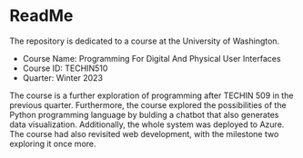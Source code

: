 # ReadMe
The repository is dedicated to a course at the University of Washington.
* Course Name: Programming For Digital And Physical User Interfaces
* Course ID: TECHIN510
* Quarter: Winter 2023

The course is a further exploration of programming after TECHIN 509 in the previous quarter. Furthermore, the course explored the possibilities of the Python programming language by bulding a chatbot that also generates data visualization. Additionally, the whole system was deployed to Azure. The course had also revisited web development, with the milestone two exploring it once more.